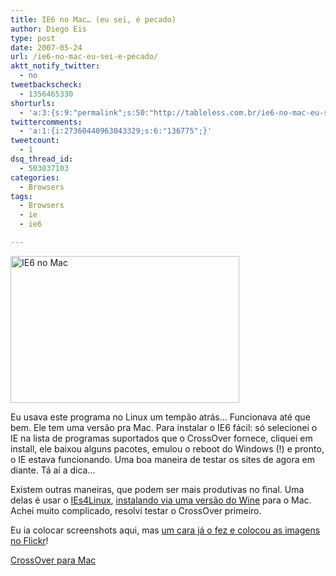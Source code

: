 ```yaml
---
title: IE6 no Mac… (eu sei, é pecado)
author: Diego Eis
type: post
date: 2007-05-24
url: /ie6-no-mac-eu-sei-e-pecado/
aktt_notify_twitter:
  - no
tweetbackscheck:
  - 1356465330
shorturls:
  - 'a:3:{s:9:"permalink";s:50:"http://tableless.com.br/ie6-no-mac-eu-sei-e-pecado";s:7:"tinyurl";s:26:"http://tinyurl.com/3pr5u5e";s:4:"isgd";s:19:"http://is.gd/nfig1l";}'
twittercomments:
  - 'a:1:{i:27360440963043329;s:6:"136775";}'
tweetcount:
  - 1
dsq_thread_id:
  - 503037103
categories:
  - Browsers
tags:
  - Browsers
  - ie
  - ie6

---
```

[<img src="http://tableless.com.br/uploads/2007/05/ie6mac.png" alt="IE6 no Mac" height="235" width="366" />][1]

Eu usava este programa no Linux um tempão atrás&#8230; Funcionava até que bem. Ele tem uma versão pra Mac. Para instalar o IE6 fácil: só selecionei o IE na lista de programas suportados que o CrossOver fornece, cliquei em install, ele baixou alguns pacotes, emulou o reboot do Windows (!) e pronto, o IE estava funcionando. Uma boa maneira de testar os sites de agora em diante. Tá aí a dica&#8230;

Existem outras maneiras, que podem ser mais produtivas no final. Uma delas é usar o [IEs4Linux][2], [instalando via uma versão do Wine][3] para o Mac. Achei muito complicado, resolvi testar o CrossOver primeiro.

Eu ia colocar screenshots aqui, mas [um cara já o fez e colocou as imagens no Flickr][4]!

[CrossOver para Mac][5]

 [1]: http://tableless.com.br/uploads/2007/05/ie6mac.png "IE6 no Mac"
 [2]: http://www.tatanka.com.br/ies4linux/page/Main_Page
 [3]: http://www.z3lab.org/sections/blogs/philipp-weitershausen/2006_11_30_how-to-install-ie6-on
 [4]: http://flickr.com/photos/jnewland/sets/72157594262220246/
 [5]: http://www.codeweavers.com/products/cxmac/